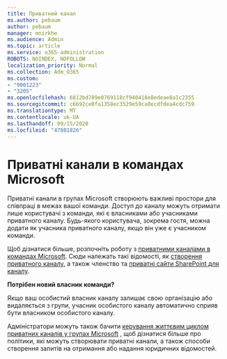 ```yaml
---
title: Приватний канал
ms.author: pebaum
author: pebaum
manager: mnirkhe
ms.audience: Admin
ms.topic: article
ms.service: o365-administration
ROBOTS: NOINDEX, NOFOLLOW
localization_priority: Normal
ms.collection: Adm_O365
ms.custom:
- "9001223"
- "3205"
ms.openlocfilehash: 6812bd789e0769118cf940418e8edeae8a1c2355
ms.sourcegitcommit: c6692ce0fa1358ec3529e59ca0ecdfdea4cdc759
ms.translationtype: MT
ms.contentlocale: uk-UA
ms.lasthandoff: 09/15/2020
ms.locfileid: "47801826"
---
```

# <a name="private-channels-in-microsoft-teams"></a>Приватні канали в командах Microsoft

Приватні канали в групах Microsoft створюють важливі простори для співпраці в межах вашої команди. Доступ до каналу можуть отримати лише користувачі з команди, які є власниками або учасниками приватного каналу. Будь-якого користувача, зокрема гостя, можна додати як учасника приватного каналу, якщо він уже є учасником команди.

Щоб дізнатися більше, розпочніть роботу з [приватними каналами в командах Microsoft](https://docs.microsoft.com/MicrosoftTeams/private-channels). Сюди належать такі відомості, як [створення приватного каналу,](https://docs.microsoft.com/MicrosoftTeams/private-channels#private-channel-creation-and-membership) а також членство та [приватні сайти SharePoint для каналу](https://docs.microsoft.com/MicrosoftTeams/private-channels#private-channel-sharepoint-sites).

**Потрібен новий власник команди?**

Якщо ваш особистий власник каналу залишає свою організацію або видаляється з групи, учасник особистого каналу автоматично сприяв бути власником особистого каналу.

Адміністратори можуть також бачити [керування життєвим циклом приватних каналів у групах Microsoft](https://docs.microsoft.com/MicrosoftTeams/private-channels-life-cycle-management) , щоб дізнатися більше про політики, які можуть створювати приватні канали, а також способи створення запитів на отримання або надання юридичних відомостей.
